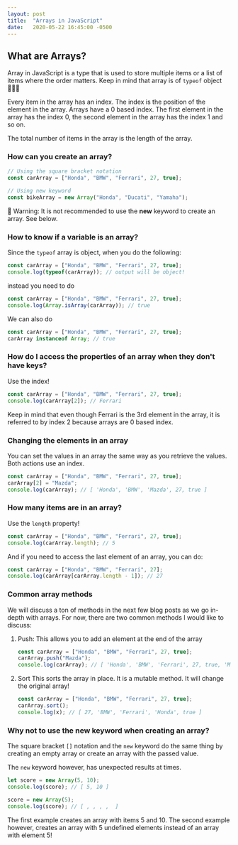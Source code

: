 ```yaml
---
layout: post
title:  "Arrays in JavaScript"
date:   2020-05-22 16:45:00 -0500
---
```


## What are Arrays?

Array in JavaScript is a type that is used to store multiple items or a list of items where the order matters. Keep in mind that array is of `typeof` object 🤷🏽‍♂️

Every item in the array has an index. The index is the position of the element in the array. Arrays have a 0 based index. The first element in the array has the index 0, the second element in the array has the index 1 and so on.

The total number of items in the array is the length of the array.

### How can you create an array?

```javascript
// Using the square bracket notation
const carArray = ["Honda", "BMW", "Ferrari", 27, true];

// Using new keyword
const bikeArray = new Array("Honda", "Ducati", "Yamaha");
```

🚨 Warning: It is not recommended to use the **new** keyword to create an array. See below.

### How to know if a variable is an array?

Since the `typeof` array is object, when you do the following:

```javascript
const carArray = ["Honda", "BMW", "Ferrari", 27, true];
console.log(typeof(carArray)); // output will be object!
```

instead you need to do

```javascript
const carArray = ["Honda", "BMW", "Ferrari", 27, true];
console.log(Array.isArray(carArray)); // true
```

We can also do

```javascript
const carArray = ["Honda", "BMW", "Ferrari", 27, true];
carArray instanceof Array; // true
```

### How do I access the properties of an array when they don't have keys?

Use the index!

```javascript
const carArray = ["Honda", "BMW", "Ferrari", 27, true];
console.log(carArray[2]); // Ferrari
```

Keep in mind that even though Ferrari is the 3rd element in the array, it is referred to by index 2 because arrays are 0 based index.

### Changing the elements in an array
You can set the values in an array the same way as you retrieve the values. Both actions use an index.

```javascript
const carArray = ["Honda", "BMW", "Ferrari", 27, true];
carArray[2] = "Mazda";
console.log(carArray); // [ 'Honda', 'BMW', 'Mazda', 27, true ] 
```

### How many items are in an array?

Use the `length` property!

```javascript
const carArray = ["Honda", "BMW", "Ferrari", 27, true];
console.log(carArray.length); // 5
```

And if you need to access the last element of an array, you can do:

```javascript
const carArray = ["Honda", "BMW", "Ferrari", 27];
console.log(carArray[carArray.length - 1]); // 27
```

### Common array methods

We will discuss a ton of methods in the next few blog posts as we go in-depth with arrays. For now, there are two common methods I would like to discuss:

1. Push: This allows you to add an element at the end of the array
   ```javascript
   const carArray = ["Honda", "BMW", "Ferrari", 27, true];
   carArray.push("Mazda");
   console.log(carArray); // [ 'Honda', 'BMW', 'Ferrari', 27, true, 'Mazda' ] 
   ```
2. Sort
   This sorts the array in place. It is a mutable method. It will change the original array!
   ```javascript
   const carArray = ["Honda", "BMW", "Ferrari", 27, true];
   carArray.sort();
   console.log(x); // [ 27, 'BMW', 'Ferrari', 'Honda', true ] 
   ```

### Why not to use the new keyword when creating an array?

The square bracket `[]` notation and the `new` keyword do the same thing by creating an empty array or create an array with the passed value.

The `new` keyword however, has unexpected results at times.

```javascript
let score = new Array(5, 10);
console.log(score); // [ 5, 10 ]

score = new Array(5);
console.log(score); // [ , , , ,  ]
```

The first example creates an array with items 5 and 10. The second example however, creates an array with 5 undefined elements instead of an array with element 5!


